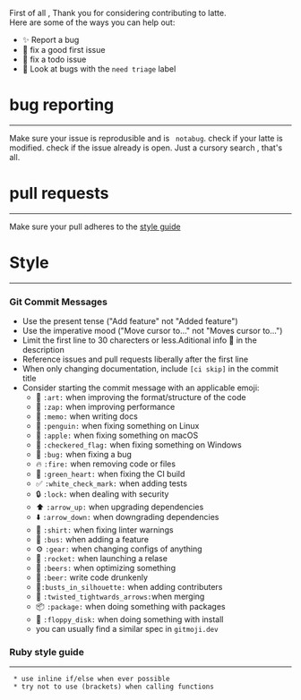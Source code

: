 First of all , Thank you for considering contributing to latte.
<br>
Here are some of the ways you can help out:
- ✨ Report a bug
- 🔨 fix a good first issue
- 🔨 fix  a todo issue
- 🔨 Look at bugs with the ``need triage`` label

# bug reporting
____
Make sure your issue is reprodusible and is  `` notabug``.
check if your latte is modified.
check if the issue already is open. Just a cursory search , that's all.


# pull requests
____
Make sure your pull adheres to the <a href="https://github.com/Pandademic/Latte/blob/master/CONTRIBUTING.md/#Style">style guide</a>


# Style 
____
### Git Commit Messages

* Use the present tense ("Add feature" not "Added feature")
* Use the imperative mood ("Move cursor to..." not "Moves cursor to...")
* Limit the first line to 30 charecters or less.Aditional info :memo: in the description
* Reference issues and pull requests liberally after the first line
* When only changing documentation, include `[ci skip]` in the commit title
* Consider starting the commit message with an applicable emoji:
    * :art: `:art:` when improving the format/structure of the code
    * :racehorse: `:zap:` when improving performance
    * :memo: `:memo:` when writing docs
    * :penguin: `:penguin:` when fixing something on Linux
    * :apple: `:apple:` when fixing something on macOS
    * :checkered_flag: `:checkered_flag:` when fixing something on Windows
    * :bug: `:bug:` when fixing a bug
    * :fire: `:fire:` when removing code or files
    * :green_heart: `:green_heart:` when fixing the CI build
    * :white_check_mark: `:white_check_mark:` when adding tests
    * :lock: `:lock:` when dealing with security
    * :arrow_up: `:arrow_up:` when upgrading dependencies
    * :arrow_down: `:arrow_down:` when downgrading dependencies
    * :shirt: `:shirt:` when fixing linter warnings
    * :bus: `:bus:` when adding a feature
    * :gear: `:gear:` when changing configs of anything
    * :rocket: `:rocket:` when launching a relase
    * :beers: `:beers:` when optimizing something
    * :beer: `:beer:` write code drunkenly
    * :busts_in_silhouette:`:busts_in_silhouette:` when adding contributers
    * 🔀 `:twisted_tightwards_arrows:`when merging
    * 📦 `:package:` when doing something with packages
    * 💾 `:floppy_disk:` when doing something with install
    * you can usually find a similar spec in `gitmoji.dev`
### Ruby style guide
_____
     * use inline if/else when ever possible
     * try not to use (brackets) when calling functions



